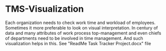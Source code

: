 # TMS-Visualization
Each organization needs to check work time and  workload of employees. Sometimes it more preferable to look on visual interpretation. In century of data and many attributes of work process top-management and even chiefs of departments need to be involved in time management. And such visualization helps in this.
See "ReadMe Task Tracker Project.docx" file

